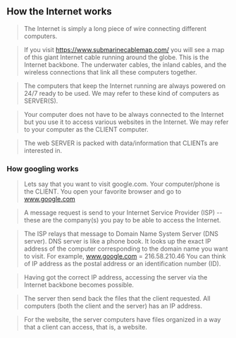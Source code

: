 
## How the Internet works

> The Internet is simply a long piece of wire connecting different computers.

> If you visit https://www.submarinecablemap.com/ you will see a map of this
giant Internet cable running around the globe. This is the Internet backbone.
The underwater cables, the inland cables, and the wireless connections that
link all these computers together.

> The computers that keep the Internet running are always powered on 24/7
ready to be used. We may refer to these kind of computers as SERVER(S).

> Your computer does not have to be always connected to the Internet but
you use it to access various websites in the Internet. We may refer to your
computer as the CLIENT computer.

> The web SERVER is packed with data/information that CLIENTs are interested in.

### How googling works

> Lets say that you want to visit google.com. Your computer/phone is the CLIENT.
You open your favorite browser and go to www.google.com

> A message request is send to your Internet Service Provider (ISP) --
these are the company(s) you pay to be able to access the Internet.

> The ISP relays that message to Domain Name System Server (DNS server).
DNS server is like a phone book. It looks up the exact IP address of the
computer corresponding to the domain name you want to visit.
For example, www.google.com = 216.58.210.46
You can think of IP address as the postal address or an identification number (ID).

> Having got the correct IP address, accessing the server via the Internet backbone
 becomes possible.

> The server then send back the files that the client requested.
All computers (both the client and the server) has an IP address.

> For the website, the server computers have files organized in a way that a
client can access, that is, a website.
